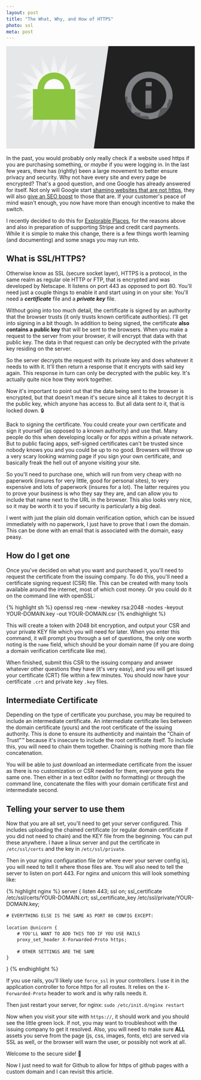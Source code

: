 ```yaml
---
layout: post
title: "The What, Why, and How of HTTPS"
photo: ssl
meta: post
---
```


![](/images/ssl.jpg)

In the past, you would probably only really check if a website used https if you are purchasing something, or *maybe* if you were logging in. In the last few years, there has (rightly) been a large movement to better ensure privacy and security. Why not have every site and every page be encrypted? That's a good question, and one Google has already answered for itself. Not only will Google start [shaming websites that are not https][shaming], they will also [give an SEO boost][seo] to those that are. <!--more-->If your customer's peace of mind wasn't enough, you now have more than enough incentive to make the switch.

I recently decided to do this for [Explorable Places][ep], for the reasons above and also in preparation of supporting Stripe and credit card payments. While it is simple to make this change, there is a few things worth learning (and documenting) and some snags you may run into.

## What is SSL/HTTPS?

Otherwise know as SSL (secure socket layer), HTTPS is a protocol, in the same realm as regular ole HTTP or FTP, that is encrypted and was developed by Netscape. It listens on port 443 as opposed to port 80. You'll need just a couple things to enable it and start using in on your site: You'll need a **_certificate_** file and a **_private key_** file.

Without going into too much detail, the certificate is signed by an authority that the browser trusts (it only trusts known certificate authorities). I'll get into signing in a bit though. In addition to being signed, the certificate **also contains a public key** that will be sent to the browsers. When you make a request to the server from your browser, it will encrypt that data with that public key. The data in that request can only be decrypted with the private key residing on the server.

So the server decrypts the request with its private key and does whatever it needs to with it. It'll then return a response that it encrypts with said key again. This response in turn can only be decrypted with the public key. It's actually quite nice how they work together.

Now it's important to point out that the data being sent to the browser is encrypted, but that doesn't mean it's secure since all it takes to decrypt it is the public key, which anyone has access to. But all data sent *to* it, that is locked down. &#128274;

Back to signing the certificate. You could create your own certificate and sign it yourself (as opposed to a known authority) and use that. Many people do this when developing locally or for apps within a private network. But to public facing apps, self-signed certificates can't be trusted since nobody knows you and you could be up to no good. Browsers will throw up a very scary looking warning page if you sign your own certificate, and basically freak the hell out of anyone visiting your site.

So you'll need to purchase one, which will run from very cheap with no paperwork (insures for very little, good for personal sites), to very expensive and lots of paperwork (insures for a lot). The latter requires you to prove your business is who they say they are, and can allow you to include that name next to the URL in the browser. This also looks very nice, so it may be worth it to you if security is particularly a big deal.

I went with just the plain old domain verification option, which can be issued immediately with no paperwork, I just have to prove that I own the domain. This can be done with an email that is associated with the domain, easy peasy.

## How do I get one

Once you've decided on what you want and purchased it, you'll need to request the certificate from the issuing company. To do this, you'll need a certificate signing request (CSR) file. This can be created with many tools available around the internet, most of which cost money. Or you could do it on the command line with openSSL:

{% highlight sh %}
openssl req -new -newkey rsa:2048 -nodes -keyout YOUR-DOMAIN.key -out YOUR-DOMAIN.csr
{% endhighlight %}

This will create a token with 2048 bit encryption, and output your CSR and your private KEY file which you will need for later. When you enter this command, it will prompt you through a set of questions, the only one worth noting is the `name` field, which should be your domain name (if you are doing a domain verification certificate like me).

When finished, submit this CSR to the issuing company and answer whatever other questions they have (it's very easy), and you will get issued your certificate (CRT) file within a few minutes. You should now have your certificate `.crt` and private key `.key` files.

## Intermediate Certificate

Depending on the type of certificate you purchase, you may be required to include an intermediate certificate. An intermediate certificate lies between the domain certificate (yours) and the root certificate of the issuing authority. This is done to ensure its authenticity and maintain the "Chain of Trust"&trade; because it's insecure to include the root certificate itself. To include this, you will need to chain them together. Chaining is nothing more than file concatenation.

You will be able to just download an intermediate certificate from the issuer as there is no customization or CSR needed for them, everyone gets the same one. Then either in a text editor (with no formatting) or through the command line, concatenate the files with your domain certificate first and intermediate second.

## Telling your server to use them

Now that you are all set, you'll need to get your server configured. This includes uploading the chained certificate (or regular domain certificate if you did not need to chain) and the KEY file from the beginning. You can put these anywhere. I have a linux server and put the certificate in `/etc/ssl/certs` and the key in `/etc/ssl/private`.

Then in your nginx configuration file (or where ever your server config is), you will need to tell it where those files are. You will also need to tell the server to listen on port 443. For nginx and unicorn this will look something like:

{% highlight nginx %}
server {
    listen 443;
    ssl on;
    ssl_certificate /etc/ssl/certs/YOUR-DOMAIN.crt;
    ssl_certificate_key /etc/ssl/private/YOUR-DOMAIN.key;

    # EVERYTHING ELSE IS THE SAME AS PORT 80 CONFIG EXCEPT:

    location @unicorn {
        # YOU'LL WANT TO ADD THIS TOO IF YOU USE RAILS
        proxy_set_header X-Forwarded-Proto https;

        # OTHER SETTINGS ARE THE SAME
    }
}
{% endhighlight %}

If you use rails, you'll likely use `force_ssl` in your controllers. I use it in the application controller to force https for all routes. It relies on the `X-Forwarded-Proto` header to work and is why rails needs it.

Then just restart your server, for nginx: `sudo /etc/init.d/nginx restart`

Now when you visit your site with `https://`, it should work and you should see the little green lock. If not, you may want to troubleshoot with the issuing company to get it resolved. Also, you will need to make sure **ALL** assets you serve from the page (js, css, images, fonts, etc) are served via SSL as well, or the browser will warn the user, or possibly not work at all.

Welcome to the secure side! &#128272;

Now I just need to wait for Github to allow for https of github pages with a custom domain and I can revisit this article.

[shaming]: http://motherboard.vice.com/read/google-will-soon-shame-all-websites-that-are-unencrypted-chrome-https
[seo]: https://webmasters.googleblog.com/2014/08/https-as-ranking-signal.html
[ep]: https://www.explorableplaces.com
